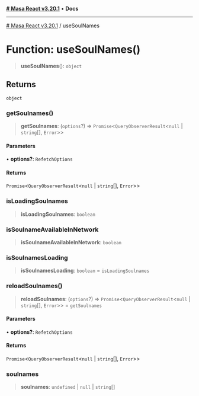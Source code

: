 [**# Masa React v3.20.1**](../README.md) • **Docs**

***

[# Masa React v3.20.1](../globals.md) / useSoulNames

# Function: useSoulNames()

> **useSoulNames**(): `object`

## Returns

`object`

### getSoulnames()

> **getSoulnames**: (`options`?) => `Promise`\<`QueryObserverResult`\<`null` \| `string`[], `Error`\>\>

#### Parameters

• **options?**: `RefetchOptions`

#### Returns

`Promise`\<`QueryObserverResult`\<`null` \| `string`[], `Error`\>\>

### isLoadingSoulnames

> **isLoadingSoulnames**: `boolean`

### isSoulnameAvailableInNetwork

> **isSoulnameAvailableInNetwork**: `boolean`

### isSoulnamesLoading

> **isSoulnamesLoading**: `boolean` = `isLoadingSoulnames`

### reloadSoulnames()

> **reloadSoulnames**: (`options`?) => `Promise`\<`QueryObserverResult`\<`null` \| `string`[], `Error`\>\> = `getSoulnames`

#### Parameters

• **options?**: `RefetchOptions`

#### Returns

`Promise`\<`QueryObserverResult`\<`null` \| `string`[], `Error`\>\>

### soulnames

> **soulnames**: `undefined` \| `null` \| `string`[]
